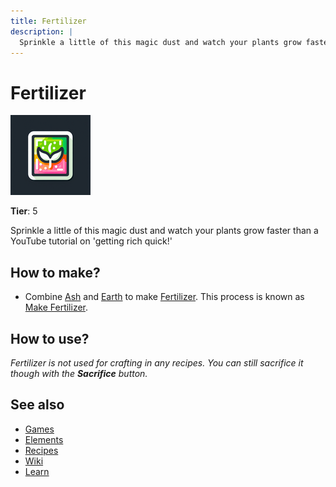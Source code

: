 ```yaml
---
title: Fertilizer
description: |
  Sprinkle a little of this magic dust and watch your plants grow faster than a YouTube tutorial on 'getting rich quick!'
---
```

# Fertilizer

![](../images/item.fertilizer.png)

**Tier**: 5

Sprinkle a little of this magic dust and watch your plants grow faster than a YouTube tutorial on 'getting rich quick!'

## How to make?

* Combine [Ash](/wiki/elements/ash) and [Earth](/wiki/elements/earth) to make [Fertilizer](/wiki/elements/fertilizer). This process is known as [Make Fertilizer](/wiki/recipes/make-fertilizer).

## How to use?

_Fertilizer is not used for crafting in any recipes. You can still sacrifice it though with the **Sacrifice** button._

## See also

* [Games](/wiki/games)
* [Elements](/wiki/elements)
* [Recipes](/wiki/recipes)
* [Wiki](/wiki/index)
* [Learn](/learn/index)